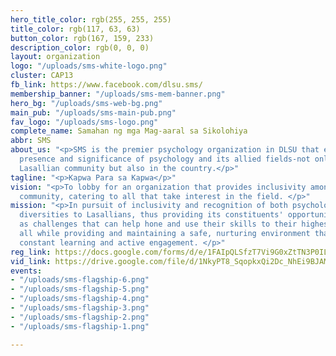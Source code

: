 ```yaml
---
hero_title_color: rgb(255, 255, 255)
title_color: rgb(117, 63, 63)
button_color: rgb(167, 159, 233)
description_color: rgb(0, 0, 0)
layout: organization
logo: "/uploads/sms-white-logo.png"
cluster: CAP13
fb_link: https://www.facebook.com/dlsu.sms/
membership_banner: "/uploads/sms-mem-banner.png"
hero_bg: "/uploads/sms-web-bg.png"
main_pub: "/uploads/sms-main-pub.png"
fav_logo: "/uploads/sms-logo.png"
complete_name: Samahan ng mga Mag-aaral sa Sikolohiya
abbr: SMS
about_us: "<p>SMS is the premier psychology organization in DLSU that expands the
  presence and significance of psychology and its allied fields-not only within the
  Lasallian community but also in the country.</p>"
tagline: "<p>Kapwa Para sa Kapwa</p>"
vision: "<p>To lobby for an organization that provides inclusivity among the psychology
  community, catering to all that take interest in the field. </p>"
mission: "<p>In pursuit of inclusivity and recognition of both psychological and social
  diversities to Lasallians, thus providing its constituents' opportunities as well
  as challenges that can help hone and use their skills to their highest potential
  all while providing and maintaining a safe, nurturing environment that promotes
  constant learning and active engagement. </p>"
reg_link: https://docs.google.com/forms/d/e/1FAIpQLSfzT7Vi9G0xZtTN3P0IL0epLoQbsnobx_CpUxOPD0ompUKYwQ/viewform
vid_link: https://drive.google.com/file/d/1NkyPT8_SqopkxQi2Dc_NhEi9BJAMwYgw/preview
events:
- "/uploads/sms-flagship-6.png"
- "/uploads/sms-flagship-5.png"
- "/uploads/sms-flagship-4.png"
- "/uploads/sms-flagship-3.png"
- "/uploads/sms-flagship-2.png"
- "/uploads/sms-flagship-1.png"

---
```

